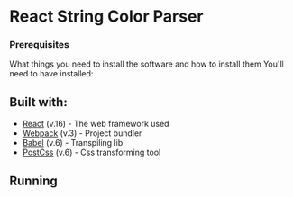 # React String Color Parser

### Prerequisites
What things you need to install the software and how to install them
You'll need to have installed:
## Built with: 
* [React](https://facebook.github.io/react/) (v.16) - The web framework used
* [Webpack](https://webpack.js.org/) (v.3) - Project bundler
* [Babel](https://babeljs.io/) (v.6) - Transpiling lib
* [PostCss](http://postcss.org/) (v.6) - Css transforming tool

## Running
